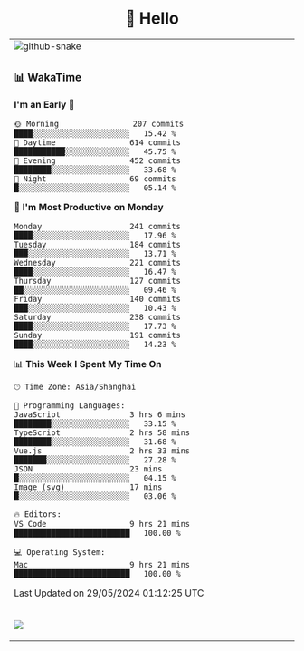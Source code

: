 <div align="center">

# 🙋 Hello

<table>

  <tr>
  <td>
    <img
  alt="github-snake"
  src="profile-snake-contrib/github-user-contribution.svg"
/>
  </td>
</tr>

<tr><td>

### 📊 WakaTime

<!--START_SECTION:waka-->
**I'm an Early 🐤** 

```text
🌞 Morning                207 commits         ████░░░░░░░░░░░░░░░░░░░░░   15.42 % 
🌆 Daytime                614 commits         ███████████░░░░░░░░░░░░░░   45.75 % 
🌃 Evening                452 commits         ████████░░░░░░░░░░░░░░░░░   33.68 % 
🌙 Night                  69 commits          █░░░░░░░░░░░░░░░░░░░░░░░░   05.14 % 
```
📅 **I'm Most Productive on Monday** 

```text
Monday                   241 commits         ████░░░░░░░░░░░░░░░░░░░░░   17.96 % 
Tuesday                  184 commits         ███░░░░░░░░░░░░░░░░░░░░░░   13.71 % 
Wednesday                221 commits         ████░░░░░░░░░░░░░░░░░░░░░   16.47 % 
Thursday                 127 commits         ██░░░░░░░░░░░░░░░░░░░░░░░   09.46 % 
Friday                   140 commits         ███░░░░░░░░░░░░░░░░░░░░░░   10.43 % 
Saturday                 238 commits         ████░░░░░░░░░░░░░░░░░░░░░   17.73 % 
Sunday                   191 commits         ████░░░░░░░░░░░░░░░░░░░░░   14.23 % 
```


📊 **This Week I Spent My Time On** 

```text
🕑︎ Time Zone: Asia/Shanghai

💬 Programming Languages: 
JavaScript               3 hrs 6 mins        ████████░░░░░░░░░░░░░░░░░   33.15 % 
TypeScript               2 hrs 58 mins       ████████░░░░░░░░░░░░░░░░░   31.68 % 
Vue.js                   2 hrs 33 mins       ███████░░░░░░░░░░░░░░░░░░   27.28 % 
JSON                     23 mins             █░░░░░░░░░░░░░░░░░░░░░░░░   04.15 % 
Image (svg)              17 mins             █░░░░░░░░░░░░░░░░░░░░░░░░   03.06 % 

🔥 Editors: 
VS Code                  9 hrs 21 mins       █████████████████████████   100.00 % 

💻 Operating System: 
Mac                      9 hrs 21 mins       █████████████████████████   100.00 % 
```


 Last Updated on 29/05/2024 01:12:25 UTC
<!--END_SECTION:waka-->

</td></tr>
<td>
  <!-- programming tool icon 编程工具图标 -->

<img src="https://skillicons.dev/icons?i=sass,ts,jest,express,nuxt,firebase,gatsby,js,vue,react,redux,docker,discord,mongodb,stackoverflow,idea,git,vscode,github,gitlab,figma,vite,svg,next,gulp,webpack,bootstrap,jquery,swift,prisma" /><br>

  </td>
</table>
